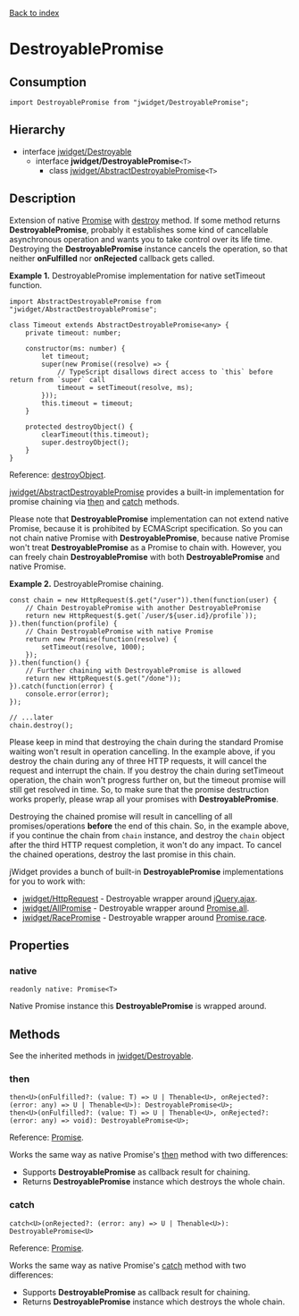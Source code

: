 [Back to index](../README.md)

# DestroyablePromise

## Consumption

	import DestroyablePromise from "jwidget/DestroyablePromise";

## Hierarchy

* interface [jwidget/Destroyable](Destroyable.md)
	* interface **jwidget/DestroyablePromise**`<T>`
		* class [jwidget/AbstractDestroyablePromise](AbstractDestroyablePromise.md)`<T>`

## Description

Extension of native [Promise](https://developer.mozilla.org/en-US/docs/Web/JavaScript/Reference/Global_Objects/Promise) with [destroy](Destroyable.md#destroy) method. If some method returns **DestroyablePromise**, probably it establishes some kind of cancellable asynchronous operation and wants you to take control over its life time. Destroying the **DestroyablePromise** instance cancels the operation, so that neither **onFulfilled** nor **onRejected** callback gets called.

**Example 1.** DestroyablePromise implementation for native setTimeout function.

	import AbstractDestroyablePromise from "jwidget/AbstractDestroyablePromise";

	class Timeout extends AbstractDestroyablePromise<any> {
		private timeout: number;

		constructor(ms: number) {
			let timeout;
			super(new Promise((resolve) => {
				// TypeScript disallows direct access to `this` before return from `super` call
				timeout = setTimeout(resolve, ms);
			}));
			this.timeout = timeout;
		}

		protected destroyObject() {
			clearTimeout(this.timeout);
			super.destroyObject();
		}
	}

Reference: [destroyObject](Class.md#destroyobject).

[jwidget/AbstractDestroyablePromise](AbstractDestroyablePromise.md) provides a built-in implementation for promise chaining via [then](#then) and [catch](#catch) methods.

Please note that **DestroyablePromise** implementation can not extend native Promise, because it is prohibited by ECMAScript specification. So you can not chain native Promise with **DestroyablePromise**, because native Promise won't treat **DestroyablePromise** as a Promise to chain with. However, you can freely chain **DestroyablePromise** with both **DestroyablePromise** and native Promise.

**Example 2.** DestroyablePromise chaining.

	const chain = new HttpRequest($.get("/user")).then(function(user) {
		// Chain DestroyablePromise with another DestroyablePromise
		return new HttpRequest($.get(`/user/${user.id}/profile`));
	}).then(function(profile) {
		// Chain DestroyablePromise with native Promise
		return new Promise(function(resolve) {
			setTimeout(resolve, 1000);
		});
	}).then(function() {
		// Further chaining with DestroyablePromise is allowed
		return new HttpRequest($.get("/done"));
	}).catch(function(error) {
		console.error(error);
	});

	// ...later
	chain.destroy();

Please keep in mind that destroying the chain during the standard Promise waiting won't result in operation cancelling. In the example above, if you destroy the chain during any of three HTTP requests, it will cancel the request and interrupt the chain. If you destroy the chain during setTimeout operation, the chain won't progress further on, but the timeout promise will still get resolved in time. So, to make sure that the promise destruction works properly, please wrap all your promises with **DestroyablePromise**.

Destroying the chained promise will result in cancelling of all promises/operations **before** the end of this chain. So, in the example above, if you continue the chain from `chain` instance, and destroy the `chain` object after the third HTTP request completion, it won't do any impact. To cancel the chained operations, destroy the last promise in this chain.

jWidget provides a bunch of built-in **DestroyablePromise** implementations for you to work with:

* [jwidget/HttpRequest](HttpRequest.md) - Destroyable wrapper around [jQuery.ajax](http://api.jquery.com/jquery.ajax/).
* [jwidget/AllPromise](AllPromise.md) - Destroyable wrapper around [Promise.all](https://developer.mozilla.org/en-US/docs/Web/JavaScript/Reference/Global_Objects/Promise/all).
* [jwidget/RacePromise](RacePromise.md) - Destroyable wrapper around [Promise.race](https://developer.mozilla.org/en-US/docs/Web/JavaScript/Reference/Global_Objects/Promise/race).

## Properties

### native

	readonly native: Promise<T>

Native Promise instance this **DestroyablePromise** is wrapped around.

## Methods

See the inherited methods in [jwidget/Destroyable](Destroyable.md).

### then

	then<U>(onFulfilled?: (value: T) => U | Thenable<U>, onRejected?: (error: any) => U | Thenable<U>): DestroyablePromise<U>;
	then<U>(onFulfilled?: (value: T) => U | Thenable<U>, onRejected?: (error: any) => void): DestroyablePromise<U>;

Reference: [Promise](https://developer.mozilla.org/en-US/docs/Web/JavaScript/Reference/Global_Objects/Promise).

Works the same way as native Promise's [then](https://developer.mozilla.org/en-US/docs/Web/JavaScript/Reference/Global_Objects/Promise/then) method with two differences:

* Supports **DestroyablePromise** as callback result for chaining.
* Returns **DestroyablePromise** instance which destroys the whole chain.

### catch

	catch<U>(onRejected?: (error: any) => U | Thenable<U>): DestroyablePromise<U>

Reference: [Promise](https://developer.mozilla.org/en-US/docs/Web/JavaScript/Reference/Global_Objects/Promise).

Works the same way as native Promise's [catch](https://developer.mozilla.org/en-US/docs/Web/JavaScript/Reference/Global_Objects/Promise/catch) method with two differences:

* Supports **DestroyablePromise** as callback result for chaining.
* Returns **DestroyablePromise** instance which destroys the whole chain.
